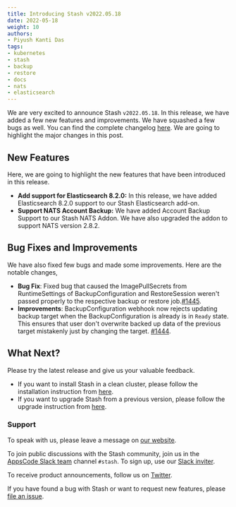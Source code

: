 ```yaml
---
title: Introducing Stash v2022.05.18
date: 2022-05-18
weight: 10
authors:
- Piyush Kanti Das
tags:
- kubernetes
- stash
- backup
- restore
- docs
- nats
- elasticsearch
---
```


We are very excited to announce Stash `v2022.05.18`.  In this release, we have added a few new features and improvements. We have squashed a few bugs as well. You can find the complete changelog [here](https://github.com/stashed/CHANGELOG/blob/master/releases/v2022.05.18/README.md). We are going to highlight the major changes in this post.

## New Features

Here, we are going to highlight the new features that have been introduced in this release.

- **Add support for Elasticsearch 8.2.0:** In this release, we have added Elasticsearch 8.2.0 support to our Stash Elasticsearch add-on.
- **Support NATS Account Backup:** We have added Account Backup Support to our Stash NATS Addon. We have also upgraded the addon to support NATS version 2.8.2.

## Bug Fixes and Improvements

We have also fixed few bugs and made some improvements. Here are the notable changes,

- **Bug Fix**: Fixed bug that caused the ImagePullSecrets from RuntimeSettings of BackupConfiguration and RestoreSession weren't passed properly to the respective backup or restore job.[#1445](https://github.com/stashed/stash/pull/1445).
- **Improvements**: BackupConfiguration webhook now rejects updating backup target when the BackupConfiguration is already is in `Ready` state. This ensures that user don't overwrite backed up data of the previous target mistakenly just by changing the target. [#1444](https://github.com/stashed/stash/pull/1444).

## What Next?

Please try the latest release and give us your valuable feedback.

- If you want to install Stash in a clean cluster, please follow the installation instruction from [here](https://stash.run/docs/v2022.05.18/setup/).
- If you want to upgrade Stash from a previous version, please follow the upgrade instruction from [here](https://stash.run/docs/v2022.05.18/setup/upgrade/).

### Support

To speak with us, please leave a message on [our website](https://appscode.com/contact/).

To join public discussions with the Stash community, join us in the [AppsCode Slack team](https://appscode.slack.com/messages/C8NCX6N23/details/) channel `#stash`. To sign up, use our [Slack inviter](https://slack.appscode.com/).

To receive product announcements, follow us on [Twitter](https://twitter.com/KubeStash).

If you have found a bug with Stash or want to request new features, please [file an issue](https://github.com/stashed/project/issues/new).
